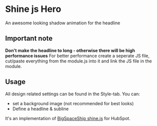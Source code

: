 <h1> Shine js Hero</h1>
<p>An awesome looking shadow animation for the headline</p>

<h2>Important note</h2>
<strong> Don't make the headline to long - otherwise there will be high performance issues</strong>
For better performance create a seperate JS file, cut/paste everything from the module.js into it and link the JS file in the module.

<h2>Usage</h2>
All design related settings can be found in the Style-tab.
You can:
<ul>
<li>set a background image (not recommended for best looks)</li>
<li>Define a headline & subline</li>
</ul>

<p> It's an implementation of <a href="https://github.com/bigspaceship/shine.js">BigSpaceShip shine.js</a> for HubSpot.</p>
